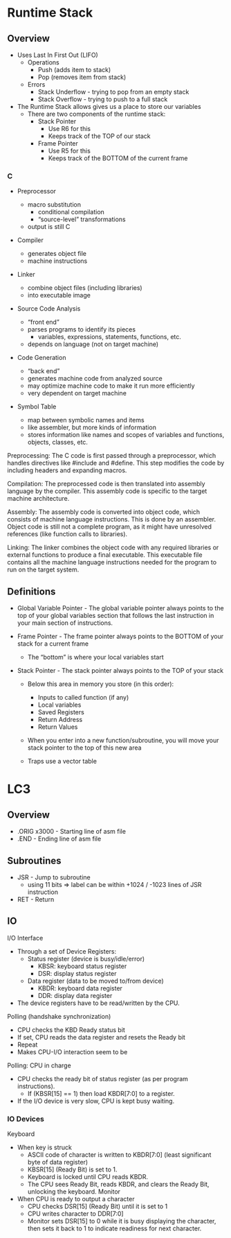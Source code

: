 # Runtime Stack

## Overview

- Uses Last In First Out (LIFO)
    - Operations
        - Push (adds item to stack)
        - Pop (removes item from stack)
    - Errors
        - Stack Underflow - trying to pop from an empty stack
        - Stack Overflow - trying to push to a full stack
- The Runtime Stack allows gives us a place to store our
variables
    - There are two components of the runtime stack:
        - Stack Pointer
            - Use R6 for this
            - Keeps track of the TOP of our stack
        - Frame Pointer
            - Use R5 for this
            - Keeps track of the BOTTOM of the current frame

### C

- Preprocessor
    - macro substitution
        - conditional compilation
        - “source-level” transformations
    - output is still C
- Compiler
    - generates object file
    - machine instructions
- Linker
    - combine object files (including libraries)
    - into executable image

- Source Code Analysis
    - “front end”
    - parses programs to identify its pieces
        - variables, expressions, statements, functions, etc.
    - depends on language (not on target machine)
- Code Generation
    - “back end”
    - generates machine code from analyzed source
    - may optimize machine code to make it run more efficiently
    - very dependent on target machine
- Symbol Table
    - map between symbolic names and items
    - like assembler, but more kinds of information
    - stores information like names and scopes of variables and functions, objects, classes, etc.


Preprocessing: The C code is first passed through a preprocessor, which handles directives like #include and #define. This step modifies the code by including headers and expanding macros.

Compilation: The preprocessed code is then translated into assembly language by the compiler. This assembly code is specific to the target machine architecture.

Assembly: The assembly code is converted into object code, which consists of machine language instructions. This is done by an assembler. Object code is still not a complete program, as it might have unresolved references (like function calls to libraries).

Linking: The linker combines the object code with any required libraries or external functions to produce a final executable. This executable file contains all the machine language instructions needed for the program to run on the target system.

## Definitions

- Global Variable Pointer - The global variable pointer always points to the top of your global variables section that follows the last instruction in your main section of instructions.

- Frame Pointer - The frame pointer always points to the BOTTOM of your stack for a current frame
    - The “bottom” is where your local variables start

- Stack Pointer - The stack pointer always points to the TOP of your stack
    - Below this area in memory you store (in this order):
        - Inputs to called function (if any)
        - Local variables
        - Saved Registers
        - Return Address
        - Return Values
    - When you enter into a new function/subroutine, you will move your stack pointer to the top of this new area

    - Traps use a vector table
# LC3

## Overview

- .ORIG x3000 - Starting line of asm file
- .END - Ending line of asm file

## Subroutines

 - JSR - Jump to subroutine
    - using 11 bits => label can be within +1024 / -1023 lines of JSR instruction
 - RET - Return
 
 ## IO

I/O Interface

- Through a set of Device Registers:
    - Status register (device is busy/idle/error)
        - KBSR: keyboard status register
        - DSR: display status register
    - Data register (data to be moved to/from device)
        - KBDR: keyboard data register
        - DDR: display data register
- The device registers have to be read/written by the CPU.

Polling (handshake synchronization)
- CPU checks the KBD Ready status bit
- If set, CPU reads the data register and resets the Ready bit
- Repeat
- Makes CPU-I/O interaction seem to be 

Polling: CPU in charge
- CPU checks the ready bit of status register (as per program
instructions).
    - If (KBSR[15] == 1) then load KBDR[7:0] to a register.
- If the I/O device is very slow, CPU is kept busy waiting.

### IO Devices
Keyboard
- When key is struck
    - ASCII code of character is written to KBDR[7:0] (least significant byte of data register)
    - KBSR[15] (Ready Bit) is set to 1.
    - Keyboard is locked until CPU reads KBDR.
    - The CPU sees Ready Bit, reads KBDR, and clears the Ready Bit, unlocking the keyboard.
Monitor
- When CPU is ready to output a character
    - CPU checks DSR[15] (Ready Bit) until it is set to 1
    - CPU writes character to DDR[7:0]
    - Monitor sets DSR[15] to 0 while it is busy displaying the character, then sets it back to 1 to indicate readiness for next character.
